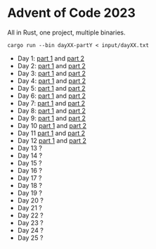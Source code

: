 # Advent of Code 2023

All in Rust, one project, multiple binaries.

```
cargo run --bin dayXX-partY < input/dayXX.txt
```

* Day 1: [part 1](./src/bin/day01-part1.rs) and [part 2](./src/bin/day01-part2.rs)
* Day 2: [part 1](./src/bin/day02-part1.rs) and [part 2](./src/bin/day02-part2.rs)
* Day 3: [part 1](./src/bin/day03-part1.rs) and [part 2](./src/bin/day03-part2.rs)
* Day 4: [part 1](./src/bin/day04-part1.rs) and [part 2](./src/bin/day04-part2.rs)
* Day 5: [part 1](./src/bin/day05-part1.rs) and [part 2](./src/bin/day05-part2.rs)
* Day 6: [part 1](./src/bin/day06-part1.rs) and [part 2](./src/bin/day06-part2.rs)
* Day 7: [part 1](./src/bin/day07-part1.rs) and [part 2](./src/bin/day07-part2.rs)
* Day 8: [part 1](./src/bin/day08-part1.rs) and [part 2](./src/bin/day08-part2.rs)
* Day 9: [part 1](./src/bin/day09-part1.rs) and [part 2](./src/bin/day09-part2.rs)
* Day 10 [part 1](./src/bin/day10-part1.rs) and [part 2](./src/bin/day10-part2.rs)
* Day 11 [part 1](./src/bin/day11-part1.rs) and [part 2](./src/bin/day11-part2.rs)
* Day 12 [part 1](./src/bin/day12-part1.rs) and [part 2](./src/bin/day12-part2.rs)
* Day 13 ?
* Day 14 ?
* Day 15 ?
* Day 16 ?
* Day 17 ?
* Day 18 ?
* Day 19 ?
* Day 20 ?
* Day 21 ?
* Day 22 ?
* Day 23 ?
* Day 24 ?
* Day 25 ?
